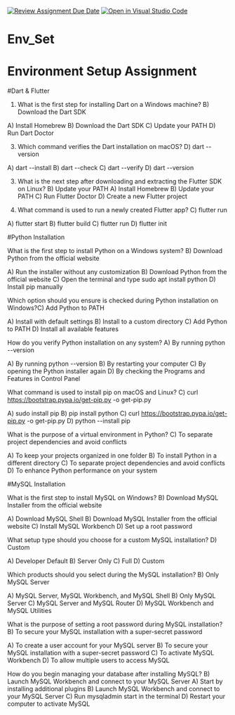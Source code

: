[![Review Assignment Due Date](https://classroom.github.com/assets/deadline-readme-button-22041afd0340ce965d47ae6ef1cefeee28c7c493a6346c4f15d667ab976d596c.svg)](https://classroom.github.com/a/vnsr1XuU)
[![Open in Visual Studio Code](https://classroom.github.com/assets/open-in-vscode-2e0aaae1b6195c2367325f4f02e2d04e9abb55f0b24a779b69b11b9e10269abc.svg)](https://classroom.github.com/online_ide?assignment_repo_id=15806684&assignment_repo_type=AssignmentRepo)
# Env_Set

# Environment Setup Assignment

#Dart & Flutter

1. What is the first step for installing Dart on a Windows machine? B) Download the Dart SDK
   
A) Install Homebrew
B) Download the Dart SDK
C) Update your PATH
D) Run Dart Doctor


3. Which command verifies the Dart installation on macOS? D) dart --version

A) dart --install
B) dart --check
C) dart --verify
D) dart --version


3. What is the next step after downloading and extracting the Flutter SDK on Linux? B) Update your PATH
A) Install Homebrew
B) Update your PATH
C) Run Flutter Doctor
D) Create a new Flutter project


4. What command is used to run a newly created Flutter app? C) flutter run

A) flutter start
B) flutter build
C) flutter run
D) flutter init


#Python Installation

What is the first step to install Python on a Windows system? B) Download Python from the official website

A) Run the installer without any customization
B) Download Python from the official website
C) Open the terminal and type sudo apt install python
D) Install pip manually

Which option should you ensure is checked during Python installation on Windows?C) Add Python to PATH

A) Install with default settings
B) Install to a custom directory
C) Add Python to PATH
D) Install all available features

How do you verify Python installation on any system? A) By running python --version

A) By running python --version
B) By restarting your computer
C) By opening the Python installer again
D) By checking the Programs and Features in Control Panel

What command is used to install pip on macOS and Linux? C) curl https://bootstrap.pypa.io/get-pip.py -o get-pip.py

A) sudo install pip
B) pip install python
C) curl https://bootstrap.pypa.io/get-pip.py -o get-pip.py
D) python --install pip

What is the purpose of a virtual environment in Python? C) To separate project dependencies and avoid conflicts

A) To keep your projects organized in one folder
B) To install Python in a different directory
C) To separate project dependencies and avoid conflicts
D) To enhance Python performance on your system

#MySQL Installation

What is the first step to install MySQL on Windows? B) Download MySQL Installer from the official website

A) Download MySQL Shell
B) Download MySQL Installer from the official website
C) Install MySQL Workbench
D) Set up a root password

What setup type should you choose for a custom MySQL installation? D) Custom

A) Developer Default
B) Server Only
C) Full
D) Custom

Which products should you select during the MySQL installation? B) Only MySQL Server

A) MySQL Server, MySQL Workbench, and MySQL Shell
B) Only MySQL Server
C) MySQL Server and MySQL Router
D) MySQL Workbench and MySQL Utilities

What is the purpose of setting a root password during MySQL installation? B) To secure your MySQL installation with a super-secret password

A) To create a user account for your MySQL server
B) To secure your MySQL installation with a super-secret password
C) To activate MySQL Workbench
D) To allow multiple users to access MySQL

How do you begin managing your database after installing MySQL? B) Launch MySQL Workbench and connect to your MySQL Server
A) Start by installing additional plugins
B) Launch MySQL Workbench and connect to your MySQL Server
C) Run mysqladmin start in the terminal
D) Restart your computer to activate MySQL
